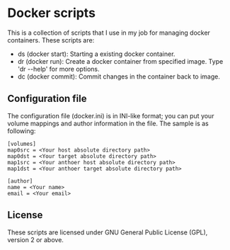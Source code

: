 # Docker scripts
This is a collection of scripts that I use in my job for managing
docker containers. These scripts are:

* ds (docker start): Starting a existing docker container.
* dr (docker run): Create a docker container from specified image. Type 'dr --help' for more options.
* dc (docker commit): Commit changes in the container back to image.

## Configuration file
The configuration file (docker.ini) is in INI-like format; you can
put your volume mappings and author information in the file. The
sample is as following:

    [volumes]
    map0src = <Your host absolute directory path>
    map0dst = <Your target absolute directory path>
    map1src = <Your anthoer host absolute directory path>
    map1dst = <Your anthoer target absolute directory path>
    
    [author]
    name = <Your name>
    email = <Your email>

## License
These scripts are licensed under GNU General Public License (GPL),
version 2 or above.

